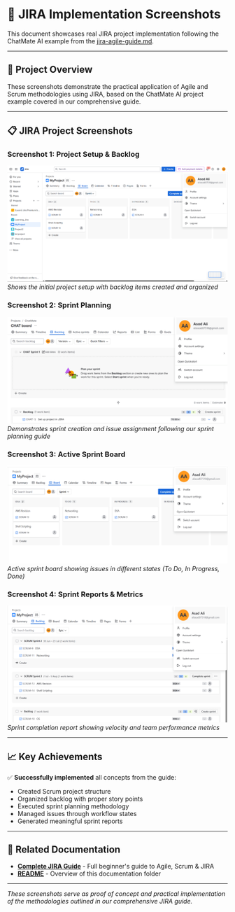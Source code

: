 # 📸 JIRA Implementation Screenshots

This document showcases real JIRA project implementation following the ChatMate AI example from the [jira-agile-guide.md](./jira-agile-guide.md).

---

## 🎯 Project Overview

These screenshots demonstrate the practical application of Agile and Scrum methodologies using JIRA, based on the ChatMate AI project example covered in our comprehensive guide.

---

## 📋 JIRA Project Screenshots

### Screenshot 1: Project Setup & Backlog
![JIRA Project Setup](./ScreenShots/JIRA1.png)
*Shows the initial project setup with backlog items created and organized*

### Screenshot 2: Sprint Planning
![Sprint Planning](./ScreenShots/JIRA2.png)
*Demonstrates sprint creation and issue assignment following our sprint planning guide*

### Screenshot 3: Active Sprint Board
![Active Sprint Board](./ScreenShots/JIRA3.png)
*Active sprint board showing issues in different states (To Do, In Progress, Done)*

### Screenshot 4: Sprint Reports & Metrics
![Sprint Reports](./ScreenShots/JIRA4.png)
*Sprint completion report showing velocity and team performance metrics*

---

## 📈 Key Achievements

✅ **Successfully implemented** all concepts from the guide:
- Created Scrum project structure
- Organized backlog with proper story points
- Executed sprint planning methodology
- Managed issues through workflow states
- Generated meaningful sprint reports

---

## 🔗 Related Documentation

- **[Complete JIRA Guide](./jira-agile-guide.md)** - Full beginner's guide to Agile, Scrum & JIRA
- **[README](./README.md)** - Overview of this documentation folder

---

*These screenshots serve as proof of concept and practical implementation of the methodologies outlined in our comprehensive JIRA guide.*
